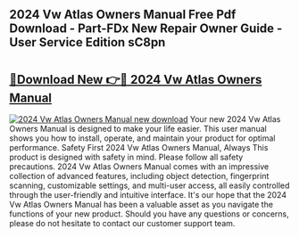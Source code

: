 ## 2024 Vw Atlas Owners Manual Free Pdf Download - Part-FDx New Repair Owner Guide - User Service Edition sC8pn

# <h2><a href="http://bc21322.oget.top/?id=2024+Vw+Atlas+Owners+Manual">🔗Download New 👉🔴 2024 Vw Atlas Owners Manual</a></h2>

[![2024 Vw Atlas Owners Manual new download](https://i.imgur.com/5g1atiW.png)](http://bc21322.oget.top/?id=2024+Vw+Atlas+Owners+Manual)
Your new 2024 Vw Atlas Owners Manual is designed to make your life easier. This user manual shows you how to install, operate, and maintain your product for optimal performance. Safety First 2024 Vw Atlas Owners Manual, Always This product is designed with safety in mind. Please follow all safety precautions. 2024 Vw Atlas Owners Manual comes with an impressive collection of advanced features, including object detection, fingerprint scanning, customizable settings, and multi-user access, all easily controlled through the user-friendly and intuitive interface. It's our hope that the 2024 Vw Atlas Owners Manual has been a valuable asset as you navigate the functions of your new product. Should you have any questions or concerns, please do not hesitate to contact our customer support team.
